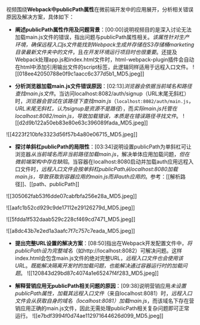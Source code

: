 
视频围绕**Webpack中publicPath属性**在微前端开发中的应用展开，分析相关错误原因及解决方案，具体如下：


- **阐述publicPath属性作用及问题背景**：[00:00]说明视频目的是深入讨论无法加载main.js文件的错误，指出问题与publicPath属性相关。*该属性针对生产环境，确保远程入口js文件能找到Webpack生成并存储在S3存储桶marketing目录最新文件夹中的文件*，且*在开发环境运行项目时也很重要*。还提及Webpack处理app.js和index.html文件时，html-webpack-plugin插件会自动在html中添加引用输出文件的script标签，此逻辑同样适用于远程入口文件。
![[018ee42050788e0f9c1aacc6c377d5b1_MD5.jpeg]]


- **分析浏览器加载main.js文件错误原因**：[02:13]*浏览器会依据当前域名和路径查找main.js文件*。当访问localhost:8082/auth/signup（URL末尾无斜杠）时，*浏览器会尝试在该路径下查找main.js*（`localhost:8082/auth/main.js`，*URL末尾无斜杠，认为signup是资源不是路径*），而*实际main.js托管在localhost:8082/main.js，导致加载错误，本质是在错误路径寻找文件*。
![[d2d9b122a50eb83e80e63c396089fada_MD5.jpeg]]

![[4223f210bfe3323d56f57b4a80e06715_MD5.jpeg]]


- **探讨单斜杠publicPath的局限性**：[03:34]说明设置publicPath为单斜杠可让浏览器*从当前域名而非当前路径加载main.js*，解决单体应用加载问题，*但在微前端架构中存在缺陷*。当容器在localhost:8080启动并加载auth应用远程入口文件时，*远程入口文件会按单斜杠publicPath从localhost:8080加载main.js，导致获取到容器应用的main.js而非auth应用的*。参考：[[解析路径]]、[[path、publicPath]]

![[305062fab53f6dde07cabfbfa256e28a_MD5.jpeg]]

![[aafc1b52cd929c9de17112e29126279d_MD5.jpeg]]

![[5fdda1f532daab529c228cf469cd7471_MD5.jpeg]]

![[a8dc43b7e2ed1a3aafc7f7c757c7eada_MD5.jpeg]]


- **提出完整URL设置的解决方案**：[08:50]指出在Webpack开发配置文件中，*将publicPath设为完整域名*（如http://localhost:8082）可解决问题。这样index.html会包含main.js文件的绝对完整URL，*远程入口文件也会使用该URL*。*既能解决隔离开发时的加载问题，也能解决通过容器运行时的加载问题*。
![[120843d29bd87c4074a1e65247f4f283_MD5.jpeg]]


- **解释营销应用无publicPath相关问题的原因**：[09:38]说明营销应用*未设置publicPath属性，加载其远程入口文件*（来自localhost:8081）时，*远程入口文件会从获取自身的域名（localhost:8081）加载main.js*，而该域名下存在营销应用正确的main.js文件，因此无需处理publicPath相关复杂问题即可正常运行。
![[e7bdf3994f0d74ae112971644626d099_MD5.jpeg]]

